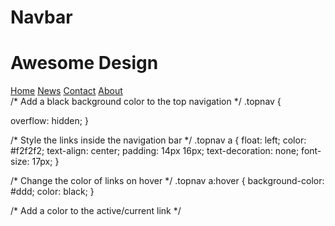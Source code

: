 # Navbar
# Awesome Design
<div class="topnav">
  <a class="active" href="#home">Home</a>
  <a href="#news">News</a>
  <a href="#contact">Contact</a>
  <a href="#about">About</a>
</div>
/* Add a black background color to the top navigation */
.topnav {

  overflow: hidden;
}

/* Style the links inside the navigation bar */
.topnav a {
  float: left;
  color: #f2f2f2;
  text-align: center;
  padding: 14px 16px;
  text-decoration: none;
  font-size: 17px;
}


/* Change the color of links on hover */
.topnav a:hover {
  background-color: #ddd;
  color: black;
}

/* Add a color to the active/current link */
